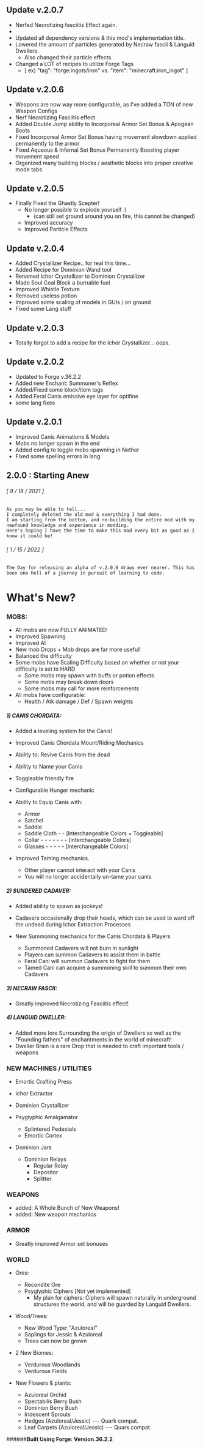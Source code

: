 ## Update v.2.0.7
+ Nerfed Necrotizing fasciitis Effect again.
+ 
+ Updated all dependency versions & this mod's implementation title.
+ Lowered the amount of particles generated by Necraw fascii & Languid Dwellers.
  + Also changed their particle effects.
+ Changed a LOT of recipes to utilize Forge Tags  
  + [ ex) "tag": "forge:ingots/iron"  vs.  "item": "minecraft:iron_ingot" ]

## Update v.2.0.6
+ Weapons are now way more configurable, as I've added a TON of new Weapon Configs
+ Nerf Necrotizing Fasciitis effect
+ Added Double Jump ability to Incorporeal Armor Set Bonus & Apogean Boots
+ Fixed Incorporeal Armor Set Bonus having movement slowdown applied permanently to the armor
+ Fixed Aqueous & Infernal Set Bonus Permanently Boosting player movement speed
+ Organized many building blocks / aesthetic blocks into proper creative mode tabs

## Update v.2.0.5
+ Finally Fixed the Ghastly Scepter!
  + No longer possible to explode yourself :)
    + (can still set ground around you on fire, this cannot be changed)
  + Improved accuracy
  + Improved Particle Effects

## Update v.2.0.4
+ Added Crystallizer Recipe.. for real this time...
+ Added Recipe for Dominion Wand tool
+ Renamed Ichor Crystallizer to Dominion Crystallizer
+ Made Soul Coal Block a burnable fuel
+ Improved Whistle Texture
+ Removed useless potion
+ Improved some scaling of models in GUIs / on ground
+ Fixed some Lang stuff

## Update v.2.0.3
+ Totally forgot to add a recipe for the Ichor Crystallizer... oops.

## Update v.2.0.2
+ Updated to Forge v.36.2.2
+ Added new Enchant: Summoner's Reflex
+ Added/Fixed some block/item tags
+ Added Feral Canis emissive eye layer for optifine
+ some lang fixes

## Update v.2.0.1
+ Improved Canis Animations & Models
+ Mobs no longer spawn in the end
+ Added config to toggle mobs spawning in Nether
+ Fixed some spelling errors in lang

## 2.0.0 : Starting Anew
###### [ 9 / 18 / 2021 ]
	As you may be able to tell...
	I completely deleted the old mod & everything I had done.
	I am starting from the bottom, and re-building the entire mod with my newfound knowledge and experience in modding.
	Here's hoping I have the time to make this mod every bit as good as I know it could be!
###### [ 1 / 15 / 2022 ]
	The Day for releasing an alpha of v.2.0.0 draws ever nearer. This has been one hell of a journey in pursuit of learning to code.

# What's New?
### MOBS:
+ All mobs are now FULLY ANIMATED!
+ Improved Spawning
+ Improved AI
+ New mob Drops + Mob drops are far more useful!
+ Balanced the difficulty
+ Some mobs have Scaling Difficulty based on whether or not your difficulty is set to HARD
  + Some mobs may spawn with buffs or potion effects
  + Some mobs may break down doors
  + Some mobs may call for more reinforcements
+ All mobs have configurable:
  + Health / Atk damage / Def / Spawn weights

##### 1) CANIS CHORDATA:
+ Added a leveling system for the Canis!
+ Improved Canis Chordata Mount/Riding Mechanics
+ Ability to: Revive Canis from the dead

+ Ability to Name your Canis
+ Toggleable friendly fire
+ Configurable Hunger mechanic


+ Ability to Equip Canis with:
  - Armor
  - Satchel
  - Saddle 
  - Saddle Cloth - - [Interchangeable Colors + Toggleable]
  - Collar - - - - - - - [Interchangeable Colors]
  - Glasses - - - - - [Interchangeable Colors]
  

+ Improved Taming mechanics.
  + Other player cannot interact with your Canis
  + You will no longer accidentally un-tame your canis


##### 2) SUNDERED CADAVER:
+ Added ability to spawn as jockeys!
+ Cadavers occasionally drop their heads, which can be used to ward off the undead during Ichor Extraction Processes


+ New Summoning mechanics for the Canis Chordata & Players
  + Summoned Cadavers will not burn in sunlight
  + Players can summon Cadavers to assist them in battle
  + Feral Cani will summon Cadavers to fight for them
  + Tamed Cani can acquire a summoning skill to summon their own Cadavers


##### 3) NECRAW FASCII:
+ Greatly improved Necrotizing Fasciitis effect!


##### 4) LANGUID DWELLER:
+ Added more lore Surrounding the origin of Dwellers as well as the "Founding fathers" of enchantments in the world of minecraft!
+ Dweller Brain is a rare Drop that is needed to craft important tools / weapons

### NEW MACHINES / UTILITIES
+ Emortic Crafting Press
+ Ichor Extractor
+ Dominion Crystallizer
+ Psyglyphic Amalgamator
  + Splintered Pedestals
  + Emortic Cortex
  

+ Dominion Jars
  + Dominion Relays
    + Regular Relay
    + Depositor
    + Splitter
### WEAPONS

+ added: A Whole Bunch of New Weapons!
+ added: New weapon mechanics

### ARMOR 
+ Greatly improved Armor set bonuses
### WORLD
  + Ores:
    + Recondite Ore
    + Psyglyphic Ciphers [Not yet implemented]
      + My plan for ciphers: Ciphers will spawn naturally in underground structures the world, and will be guarded by Languid Dwellers.
  

  + Wood/Trees:
    + New Wood Type: "Azuloreal"
    + Saplings for Jessic & Azuloreal
    + Trees can now be grown
  

  + 2 New Biomes:
    + Verdurous Woodlands
    + Verdurous Fields
  

  + New Flowers & plants:
    + Azuloreal Orchid
    + Spectabilis Berry Bush
    + Dominion Berry Bush
    + Iridescent Sprouts
    + Hedges (Azuloreal/Jessic)  ---  Quark compat.
    + Leaf Carpets (Azuloreal/Jessic)  ---  Quark compat.


 ######__Built Using Forge: Version.36.2.2__